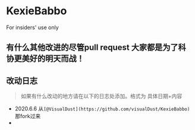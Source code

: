 # KexieBabbo
For insiders' use only
## 有什么其他改进的尽管pull request 大家都是为了科协更美好的明天而战！

## 改动日志

> 如果有什么改动的地方请在以下的日志处添加。格式为 具体日期+内容

- 2020.6.6 从`[@VisualDust](https://github.com/visualDust/KexieBabbo)`那fork过来
- 
